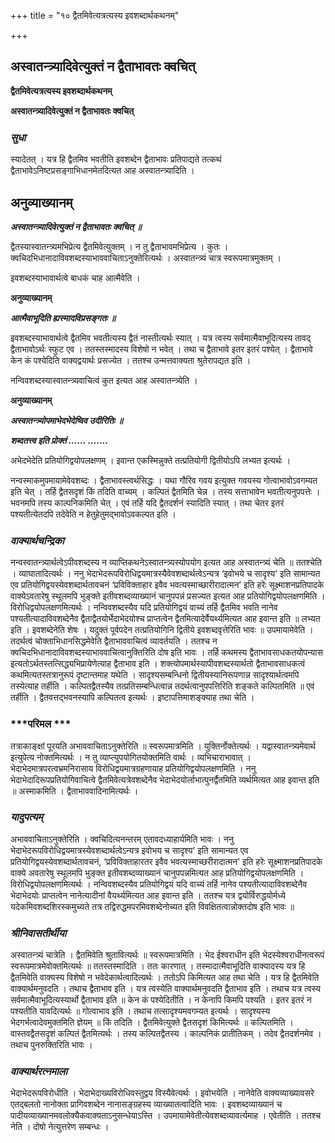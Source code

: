+++
title = "१० द्वैतमिवेत्यत्रत्यस्य इवशब्दार्थकथनम्"

+++


## अस्वातन्त्र्यादिवेत्युक्तं न द्वैताभावतः क्वचित्

**द्वैतमिवेत्यत्रत्यस्य इवशब्दार्थकथनम्**

**अस्वातन्त्र्यादिवेत्युक्तं न द्वैताभावतः क्वचित्**

### ***सुधा***

स्यादेतत् । यत्र हि द्वैतमिव भवतीति इवशब्देन द्वैताभावः प्रतिपाद्यते तत्कथं द्वैताभावेऽनिष्टप्रसङ्गाभिधानमेतदित्यत आह अस्वातन्त्र्यादिति ।

## **अनुव्याख्यानम्**

***अस्वातन्त्र्यादिवेत्युक्तं न द्वैताभावतः क्वचित् ॥***

द्वैतस्यास्वातन्त्र्यमभिप्रेत्य द्वैतमिवेत्युक्तम् । न तु द्वैताभावमभिप्रेत्य । कुतः । क्वचिदभिधानादाविवशब्दस्याभाववाचिताऽनुक्तेरित्यर्थः । अस्वातन्त्र्यं चात्र स्वरूपमात्रमुक्तम् ।

इवशब्दस्याभावार्थत्वे बाधकं चाह आत्मैवेति ।

**अनुव्याख्यानम्**

***आत्मैवाभूदिति ह्यस्मादविप्रसङ्गतः ॥***

इवशब्दस्याभावार्थत्वे द्वैतमिव भवतीत्यस्य द्वैतं नास्तीत्यर्थः स्यात् । यत्र त्वस्य सर्वमात्मैवाभूदित्यस्य तावद् द्वैताभावोऽर्थः स्फुट एव । ततस्तस्मादस्य विशेषो न भवेत् । तथा च द्वैताभावे इतर इतरं पश्येत् । द्वैताभावे केन कं पश्येदिति वाक्यद्वयार्थः प्रसज्येत । ततश्च उन्मत्तवाक्यता श्रुतेरापद्यत इति ।

नन्विवशब्दस्यास्वातन्त्र्यवाचित्वं कुत इत्यत आह अस्वातन्त्र्येति ।

**अनुव्याख्यानम्**

***अस्वातन्त्र्योपमाभेदभेदेष्विव उदीरितिः ॥***

***शब्दतत्त्व इति प्रोक्तं ...... .......***

अभेदभेदेति प्रतियोगिद्वयोपलक्षणम् । इवान्त एकस्मिन्नुक्ते तत्प्रतियोगी द्वितीयोऽपि लभ्यत इत्यर्थः ।

नन्वस्माकमुपमायामेवेवशब्दः । द्वैताभावस्त्वर्थसिद्धः । यथा गौरिव गवय इत्युक्त गवयस्य गोत्वाभावोऽवगम्यत इति चेत् । तर्हि द्वैतसदृशं किं तदिति वाच्यम् । कल्पितं द्वैतमिति चेन्न । तस्य सत्ताभावेन भवतीत्यनुपपत्तेः । भवनमपि तस्य काल्पनिकमिति चेत् । एवं तर्हि यदि द्वैतदर्शनं स्यादिति स्यात् । तथा चेतर इतरं पश्यतीत्येतदपि तदेवेति न हेतुहेतुमद्भावोऽवकल्पत इति ।

### ***वाक्यार्थचन्द्रिका***

नन्वस्वातन्त्र्यार्थत्वेऽपीवशब्दस्य न व्याप्तिकथनेऽस्वातन्त्र्यस्योपयोग इत्यत आह अस्वातन्त्र्यं चेति ॥ ततश्चेति । व्याघातादित्यर्थः । ननु भेदाभेदरूपविरोधिद्वयमात्रस्यैवेवशब्दार्थत्वेऽन्यत्र ‘इवोभये च सादृश्य’ इति सामान्यत एव प्रतियोगिद्वयस्येवशब्दार्थतावचनं ‘प्रविविक्ताहार इवैव भवत्यस्माच्छारीरादात्मन’ इति हरेः सूक्ष्माशनप्रतिपादके वाक्येऽवतारेषु स्थूलमपि भुङ्क्ते इतीवशब्दव्याख्यानं चानुपपन्नं प्रसज्यत इत्यत आह प्रतियोगिद्वयोपलक्षणमिति । विरोधिद्वयोपलक्षणमित्यर्थः । नन्विवशब्दस्यैव यदि प्रतियोगिद्वयं वाच्यं तर्हि द्वैतमिव भवति नानेव पश्यतीत्यादाविवशब्देनैव द्वैताद्वैतयोर्भेदाभेदयोश्च प्राप्तत्वेन द्वैतमित्यादेर्वैयर्थ्यमित्यत आह इवान्त इति ॥ लभ्यत इति । इवशब्देनेति शेषः । यदुक्तं पूर्वपदेन तत्प्रतियोगिनि द्वितीये इवशब्दवृत्तेरिति भावः ॥ उपमायामेवेति । तदर्थत्वं चोक्ताभिधानसिद्धमेवेति द्वैताभाववाचित्वं व्यावर्तयति । ततश्च न क्वचिदभिधानादाविवशब्दस्याभाववाचित्वानुक्तिरिति दोष इति भावः । तर्हि कथमस्य द्वैताभावसाधकतयोपन्यास इत्यतोऽर्थतस्तत्सिद्ध्यभिप्रायेणेत्याह द्वैताभाव इति । शक्त्योपमार्थस्यापीवशब्दस्यार्थतो द्वैताभावसाधकत्वं कथमित्यतस्तत्रानुरूपं दृष्टान्तमाह यथेति । सादृश्यसम्बन्धिनो द्वितीयस्यानिरूपणान्न सादृश्यार्थत्वमपि तस्येत्याह तर्हीति । कल्पितद्वैतस्यैव तत्प्रतिसम्बन्धित्वान्न तदर्थत्वानुपपत्तिरिति शङ्कते कल्पितमिति ॥ एवं तर्हीति । द्वैतवत्तद्भवनस्यापि कल्पितत्व इत्यर्थः । इष्टापत्तिमाशङ्क्याह तथा चेति ।

### ***परिमल ***

तत्राकाङ्क्षां पूरयति अभाववाचिताऽनुक्तेरिति ॥ स्वरूपमात्रमिति । युक्तिर्नोक्तेत्यर्थः । यद्वास्वातन्त्र्यमेवार्थ इत्युपेत्य नोक्तमित्यर्थः । न तु व्याप्त्युपयोगितयोक्तमिति वार्थः । व्यभिचाराभावात् । भेदाभेदमात्रपरत्वभ्रमनिरासाय विरोधिद्वयमात्रग्रहणायाह प्रतियोगिद्वयोपलक्षणमिति । ननु भेदाभेदादिरूपप्रतियोगिवाचित्वे द्वैतमिवेत्यत्रेवशब्देनैव भेदाभेदयोर्लाभात्पुनर्द्वैतमिति व्यर्थमित्यत आह इवान्त इति ॥ अस्माकमिति । द्वैताभाववादिनामित्यर्थः ।

### ***यादुपत्यम्***

अभाववाचिताऽनुक्तेरिति । क्वचिदित्यनन्तरम् एतावदध्याहार्यमिति भावः । ननु भेदाभेदरूपविरोधिद्वयमात्रस्येवशब्दार्थत्वेऽन्यत्र इवोभय च सादृश्य’ इति सामान्यत एव प्रतियोगिद्वयस्येवशब्दार्थतावचनं, ‘प्रविविक्ताहारतर इवैव भवत्यस्माच्छरीरादात्मन’ इति हरेः सूक्ष्माशनप्रतिपादके वाक्ये अवतारेषु स्थूलमपि भुङ्क्त इतीवशब्दव्याख्यानं चानुपपन्नमित्यत आह प्रतियोगिद्वयोपलक्षणमिति । विरोधिद्वयोपलक्षणमित्यर्थः । नन्विवशब्दस्यैव प्रतियोगिद्वयं यदि वाच्यं तर्हि नानेव पश्यतीत्यादाविवशब्देनैव भेदाभेदयोः प्राप्तत्वेन नानेत्यादीनां वैयर्थ्यमित्यत आह इवान्त इति । ततश्च यत्र द्वयोर्विरुद्धयोर्मध्ये यदेकमिवशब्दशिरस्कमुच्यते तत्र तद्विरुद्धमपरमिवशब्देनोच्यत इति विवक्षितत्वान्नोक्तदोष इति भावः ॥

### ***श्रीनिवासतीर्थीया***

अस्वातन्त्र्यं चात्रेति । द्वैतमिवेति श्रुतावित्यर्थः ॥ स्वरूपमात्रमिति । भेद ईश्वराधीन इति भेदस्येश्वराधीनत्वरूपं स्वरूपमात्रमेवोक्तमित्यर्थः ॥ ततस्तस्मादिति । ततः कारणात् । तस्मादात्मैवाभूदिति वाक्यादस्य यत्र हि द्वैतमिवेति वाक्यस्य विशेषो न भवेदेकार्थत्वादित्यर्थः । ततोऽपि किमित्यत आह तथा चेति । यत्र हि द्वैतमिवेति वाक्यार्थमनुवदति । तथाच द्वैताभाव इति । यत्र त्वस्येति वाक्यार्थमनुवदति द्वैताभाव इति । तथाच यत्र त्वस्य सर्वमात्मैवाभूदित्यस्यार्थो द्वैताभाव इति ॥ केन कं पश्येदितीति । न केनापि किमपि पश्यति । इतर इतरं न पश्यतीति यावदित्यर्थः ॥ गोत्वाभाव इति । तथाच तत्सादृश्यमवगम्यत इत्यर्थः । सादृश्यस्य भेदगर्भत्वादेवमुक्तमिति ज्ञेयम् ॥ किं तदिति । द्वैतमिवेत्युक्ते द्वैतसदृशं किमित्यर्थः ॥ कल्पितमिति । वास्तवद्वैतसदृशं कल्पितं द्वैतमित्यर्थः । तस्य कल्पितद्वैतस्य । काल्पनिकं प्रातीतिकम् । तदेव द्वैतदर्शनमेव । तथाच पुनरुक्तिरिति भावः ।

### ***वाक्यार्थरत्नमाला***

भेदाभेदरूपविरोधीति । भेदाभेदाख्यविरोधिवस्तुद्वय विस्यैवेत्यर्थः । इवोभयेति । नानेवेति वाक्यव्याख्यावसरे एतद्बलतो नानोक्ता प्रागिवशब्देन नानासङ्ग्रहस्य व्याख्यातत्वादिति भावः । इवशब्दव्याख्यानं च पादीयव्याख्यानमवलोक्यैकवाक्यताऽनुसन्धेयाऽस्ति । उपमायामेवेतीत्येवशब्दव्यावर्त्यमाह । एवेतीति । ततश्च नेति । दोषो नेत्युत्तरेण सम्बन्धः ।


